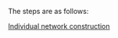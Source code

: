 The steps are as follows: 

[Individual network construction](./1.%20Individual%20Network%20Construction.md) 



